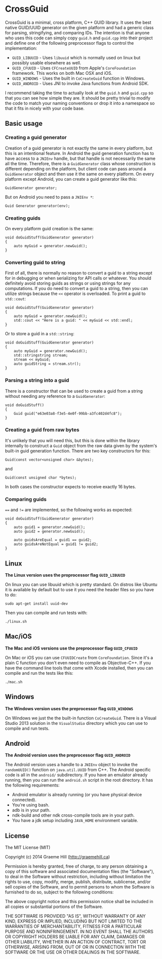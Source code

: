 # CrossGuid

CrossGuid is a minimal, cross platform, C++ GUID library. It uses the best
native GUID/UUID generator on the given platform and had a generic class for
parsing, stringifying, and comparing IDs. The intention is that anyone who
uses this code can simply copy `guid.h` and `guid.cpp` into their project and
define one of the following preprocessor flags to control the implementation:

* `GUID_LIBUUID` - Uses `libuuid` which is normally used on linux but possibly
  usable elsewhere as well.
* `GUID_CFUUID` - Uses `CFCreateUUID` from Apple's `CoreFoundation` framework.
  This works on both Mac OSX and iOS.
* `GUID_WINDOWS` - Uses the built in `CoCreateGuid` function in Windows.
* `GUID_ANDROID` - Uses JNI to invoke Java functions from Android SDK.

I recommend taking the time to actually look at the `guid.h` and `guid.cpp` so
that you can see how simple they are. It should be pretty trivial to modify
the code to match your naming conventions or drop it into a namespace so that it
fits in nicely with your code base.

## Basic usage

### Creating a guid generator

Creation of a guid generator is not exactly the same in every platform, but
this is an intentional feature. In Android the guid generation function has to
have access to a `JNIEnv` handle, but that handle is not necessarily the same
all the time. Therefore, there is a `GuidGenerator` class whose construction is
different depending on the platform, but client code can pass around a
`GuidGenerator` object and then use it the same on every platform. On every
platform except Android, you can create a guid generator like this:

    GuidGenerator generator;

But on Android you need to pass a `JNIEnv *`:

    Guid Generator generator(env);

### Creating guids

On every platform guid creation is the same:

    void doGuidStuff(GuidGenerator generator)
    {
        auto myGuid = generator.newGuid();
    }

### Converting guid to string

First of all, there is normally no reason to convert a guid to a string except
for in debugging or when serializing for API calls or whatever. You should
definitely avoid storing guids as strings or using strings for any
computations. If you do need to convert a guid to a string, then you can
utilize strings because the `<<` operator is overloaded. To print a guid to
`std::cout`:

    
    void doGuidStuff(GuidGenerator generator)
    {
        auto myGuid = generator.newGuid();
        std::cout << "Here is a guid: " << myGuid << std::endl;
    }

Or to store a guid in a `std::string`:

    void doGuidStuff(GuidGenerator generator)
    {
        auto myGuid = generator.newGuid();
        std::stringstring stream;
        stream << myGuid;
        auto guidString = stream.str();
    }

### Parsing a string into a guid

There is a constructor that can be used to create a guid from a string without
needing any reference to a `GuidGenerator`:

    void doGuidStuff()
    {
        Guid guid("e63e03a8-f3e5-4e0f-99bb-a3fc402d4fc8");
    }

### Creating a guid from raw bytes

It's unlikely that you will need this, but this is done within the library
internally to construct a `Guid` object from the raw data given by the system's
built-in guid generation function. There are two key constructors for this:

    Guid(const vector<unsigned char> &bytes);

and

    Guid(const unsigned char *bytes);

In both cases the constructor expects to receive exactly 16 bytes.

### Comparing guids

`==` and `!=` are implemented, so the following works as expected:

    void doGuidStuff(GuidGenerator generator)
    {
        auto guid1 = generator.newGuid();
        auto guid2 = generator.newGuid();
        
        auto guidsAreEqual = guid1 == guid2;
        auto guidsAreNotEqual = guid1 != guid2;
    }

## Linux

**The Linux version uses the proprocessor flag `GUID_LIBUUID`**

On linux you can use libuuid which is pretty standard. On distros like Ubuntu
it is available by default but to use it you need the header files so you have
to do:

    sudo apt-get install uuid-dev

Then you can compile and run tests with:

    ./linux.sh

## Mac/iOS

**The Mac and iOS versions use the preprocessor flag `GUID_CFUUID`**

On Mac or iOS you can use `CFUUIDCreate` from `CoreFoundation`. Since it's a
plain C function you don't even need to compile as Objective-C++. If you have
the command line tools that come with Xcode installed, then you can compile and
run the tests like this:

    ./mac.sh

## Windows

**The Windows version uses the preprocessor flag `GUID_WINDOWS`**

On Windows we just the the built-in function `CoCreateGuid`. There is a Visual
Studio 2013 solution in the `VisualStudio` directory which you can use to
compile and run tests.

## Android

**The Android version uses the preprocessor flag `GUID_ANDROID`**

The Android version uses a handle to a `JNIEnv` object to invoke the
`randomUUID()` function on `java.util.UUID` from C++. The Android specific code
is all in the `android/` subdirectory. If you have an emulator already running,
then you can run the `android.sh` script in the root directory. It has the
following requirements:

* Android emulator is already running (or you have physical device connected).
* You're using bash.
* adb is in your path.
* ndk-build and other ndk cross-compile tools are in your path.
* You have a jdk setup including `JAVA_HOME` environment variable.

## License

The MIT License (MIT)

Copyright (c) 2014 Graeme Hill (http://graemehill.ca)

Permission is hereby granted, free of charge, to any person obtaining a copy
of this software and associated documentation files (the "Software"), to deal
in the Software without restriction, including without limitation the rights
to use, copy, modify, merge, publish, distribute, sublicense, and/or sell
copies of the Software, and to permit persons to whom the Software is
furnished to do so, subject to the following conditions:

The above copyright notice and this permission notice shall be included in
all copies or substantial portions of the Software.

THE SOFTWARE IS PROVIDED "AS IS", WITHOUT WARRANTY OF ANY KIND, EXPRESS OR
IMPLIED, INCLUDING BUT NOT LIMITED TO THE WARRANTIES OF MERCHANTABILITY,
FITNESS FOR A PARTICULAR PURPOSE AND NONINFRINGEMENT. IN NO EVENT SHALL THE
AUTHORS OR COPYRIGHT HOLDERS BE LIABLE FOR ANY CLAIM, DAMAGES OR OTHER
LIABILITY, WHETHER IN AN ACTION OF CONTRACT, TORT OR OTHERWISE, ARISING FROM,
OUT OF OR IN CONNECTION WITH THE SOFTWARE OR THE USE OR OTHER DEALINGS IN
THE SOFTWARE.
